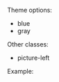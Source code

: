 Theme options:
- blue
- gray

Other classes:
- picture-left

Example:
<my-profile class="picture-left" theme="blue">